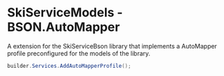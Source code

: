 ﻿# SkiServiceModels - BSON.AutoMapper

A extension for the SkiServiceBson library that implements a AutoMapper profile preconfigured for the models of the library.

```csharp
builder.Services.AddAutoMapperProfile();
```
